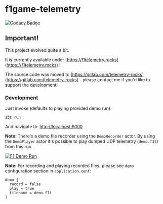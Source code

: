 f1game-telemetry
================

[![Codacy Badge](https://api.codacy.com/project/badge/Grade/fdf98753c2b94cc298cdbab140249635)](https://www.codacy.com/app/gmaslowski/f1game-telemetry?utm_source=github.com&utm_medium=referral&utm_content=gmaslowski/f1game-telemetry&utm_campaign=badger)

## Important!
This project evolved quite a bit. 

It is currently available under [https://f1telemetry.rocks](https://f1telemetry.rocks) !

The source code was moved to [https://gitlab.com/telemetry-rocks](https://gitlab.com/telemetry-rocks) - please contact me if you'd like to support the development!

### Development

Just invoke (defaults to playing provided demo run):

```
sbt run
```

And navigate to: [http://localhost:9000](http://localhost:9000)

__**Note**__: There's a demo file recorder using the `DemoRecorder` actor. By using the `DemoPlayer` actor it's
possible to play dumped UDP telemetry (`demo.f1t`) from this run:

[![F1 Demo Run](https://img.youtube.com/vi/749N3TgkqGU/0.jpg)](https://www.youtube.com/watch?v=749N3TgkqGU)

__**Note**__: For recording and playing recorded files, please see `demo` configuration section in `application.conf`:
```
demo {
  record = false
  play = true
  filename = demo.f1t
}
```
